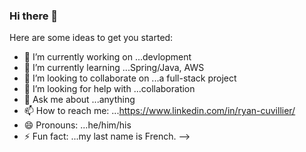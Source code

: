 ### Hi there 👋

Here are some ideas to get you started:

- 🔭 I’m currently working on ...devlopment
- 🌱 I’m currently learning ...Spring/Java, AWS
- 👯 I’m looking to collaborate on ...a full-stack project
- 🤔 I’m looking for help with ...collaboration
- 💬 Ask me about ...anything
- 📫 How to reach me: ...https://www.linkedin.com/in/ryan-cuvillier/
- 😄 Pronouns: ...he/him/his
- ⚡ Fun fact: ...my last name is French.
-->
